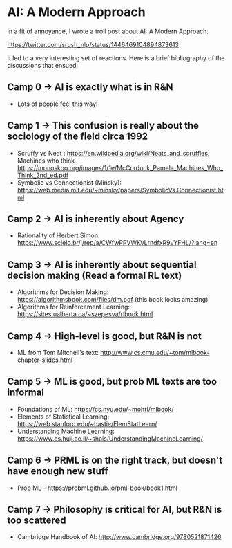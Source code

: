 # AI: A Modern Approach

In a fit of annoyance, I wrote a troll post about AI: A Modern Approach. 

https://twitter.com/srush_nlp/status/1446469104894873613

It led to a very interesting set of reactions. Here is a brief bibliography of the discussions that ensued:

## Camp 0 -> AI is exactly what is in R&N

* Lots of people feel this way!

## Camp 1 -> This confusion is really about the sociology of the field circa 1992

* Scruffy vs Neat : https://en.wikipedia.org/wiki/Neats_and_scruffies, Machines who think https://monoskop.org/images/1/1e/McCorduck_Pamela_Machines_Who_Think_2nd_ed.pdf
* Symbolic vs Connectionist (Minsky): https://web.media.mit.edu/~minsky/papers/SymbolicVs.Connectionist.html


## Camp 2 -> AI is inherently about Agency

* Rationality of Herbert Simon: https://www.scielo.br/j/rep/a/CWfwPPVWKvLrndfxR9vYFHL/?lang=en

## Camp 3 -> AI is inherently about sequential decision making (Read a formal RL text)

* Algorithms for Decision Making: https://algorithmsbook.com/files/dm.pdf (this book looks amazing)
* Algorithms for Reinforcement Learning: https://sites.ualberta.ca/~szepesva/rlbook.html

## Camp 4 -> High-level is good, but R&N is not 

* ML from Tom Mitchell's text: http://www.cs.cmu.edu/~tom/mlbook-chapter-slides.html

## Camp 5 -> ML is good, but prob ML texts are too informal

* Foundations of ML: https://cs.nyu.edu/~mohri/mlbook/
* Elements of Statistical Learning: https://web.stanford.edu/~hastie/ElemStatLearn/
* Understanding Machine Learning: https://www.cs.huji.ac.il/~shais/UnderstandingMachineLearning/

## Camp 6 -> PRML is on the right track, but doesn't have enough new stuff

* Prob ML - https://probml.github.io/pml-book/book1.html

## Camp 7 -> Philosophy is critical for AI, but R&N is too scattered

* Cambridge Handbook of AI:  http://www.cambridge.org/9780521871426

